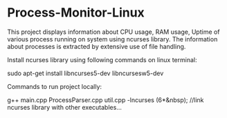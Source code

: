 # Process-Monitor-Linux
This project displays information about CPU usage, RAM usage, Uptime of various process running on system using ncurses library.
The information about processes is extracted by extensive use of file handling.

Install ncurses library using following commands on linux terminal:

sudo apt-get install libncurses5-dev libncursesw5-dev

Commands to run project locally:

g++ main.cpp ProcessParser.cpp util.cpp -lncurses     (6*&nbsp);       //link ncurses library with other executables...

